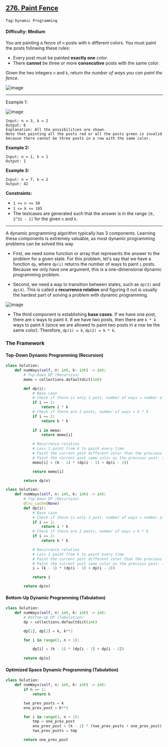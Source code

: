 ## [276. Paint Fence](https://leetcode.com/problems/paint-fence)

```Tag```: ```Dynamic Programming```

#### Difficulty: Medium

You are painting a fence of ```n``` posts with ```k``` different colors. You must paint the posts following these rules:

- Every post must be painted __exactly one__ color.
- There __cannot__ be three or more __consecutive__ posts with the same color.

Given the two integers ```n``` and ```k```, return _the number of ways you can paint the fence_.

![image](https://user-images.githubusercontent.com/35042430/220183689-88bb2baf-cb55-49a5-a1b3-498ff2845cae.png)

---

Example 1:

![image](https://assets.leetcode.com/uploads/2021/02/28/paintfenceex1.png)
```
Input: n = 3, k = 2
Output: 6
Explanation: All the possibilities are shown.
Note that painting all the posts red or all the posts green is invalid because there cannot be three posts in a row with the same color.
```

__Example 2:__
```
Input: n = 1, k = 1
Output: 1
```

__Example 3:__
```
Input: n = 7, k = 2
Output: 42
```

__Constraints:__

- ```1 <= n <= 50```
- ```1 <= k <= 105```
- The testcases are generated such that the answer is in the range ```[0, 2^31 - 1]``` for the given ```n``` and ```k```.

---

A dynamic programming algorithm typically has 3 components. Learning these components is extremely valuable, as most dynamic programming problems can be solved this way.

- First, we need some function or array that represents the answer to the problem for a given state. For this problem, let's say that we have a function ```dp```, where ```dp(i)``` returns the number of ways to paint ```i``` posts. Because we only have one argument, this is a one-dimensional dynamic programming problem.

- Second, we need a way to transition between states, such as ```dp(3)``` and ```dp(4)```. This is called a __recurrence relation__ and figuring it out is usually the hardest part of solving a problem with dynamic programming.

![image](https://user-images.githubusercontent.com/35042430/220188990-179d012d-5083-404c-8369-7753e0a24f03.png)

- The third component is establishing __base cases__. If we have one post, there are ```k``` ways to paint it. If we have two posts, then there are ```k * k``` ways to paint it (since we are allowed to paint two posts in a row be the same color). Therefore, ```dp(1) = k```, ```dp(2) = k * k```.

### The Framework

#### Top-Down Dynamic Programming (Recursion)

```Python
class Solution:
    def numWays(self, n: int, k: int) -> int:
        # Top-Down DP (Recursion)
        memo = collections.defaultdict(int)

        def dp(i):
            # Base case
            # Check if there is only 1 post, number of ways = number of k
            if i == 1:
                return i * k
            # Check if there are 2 posts, number of ways = k * k
            if i == 2:
                return k * k
            
            if i in memo:
                return memo[i]

            # Recurrence relation
            # Less 1 paint from k to paint every time
            # Paint the current post different color than the previous post: (k - 1) * dp(i - 1)
            # Paint the current post same color as the previous post: (k - 1) * dp(i - 2)
            memo[i] = (k - 1) * (dp(i - 1) + dp(i - 2))

            return memo[i]

        return dp(n)
```

```Python
class Solution:
    def numWays(self, n: int, k: int) -> int:
        # Top-Down DP (Recursion)
        @lru_cache(None)
        def dp(i):
            # Base case
            # Check if there is only 1 post, number of ways = number of k
            if i == 1:
                return i * k
            # Check if there are 2 posts, number of ways = k * k
            if i == 2:
                return k * k

            # Recurrence relation
            # Less 1 paint from k to paint every time
            # Paint the current post different color than the previous post: (k - 1) * dp(i - 1)
            # Paint the current post same color as the previous post: (k - 1) * dp(i - 2)
            i = (k - 1) * (dp(i - 1) + dp(i - 2))

            return i

        return dp(n)
```

#### Bottom-Up Dynamic Programming (Tabulation)

```Python
class Solution:
    def numWays(self, n: int, k: int) -> int:
        # Bottom-Up DP (Tabulation)
        dp = collections.defaultdict(int)

        dp[1], dp[2] = k, k**2

        for i in range(3, n + 1):

            dp[i] = (k - 1) * (dp[i - 1] + dp[i - 2])
        
        return dp[n]
```

#### Optimized Space Dynamic Programming (Tabulation)

```Python
class Solution:
    def numWays(self, n: int, k: int) -> int:
        if n == 1:
            return k

        two_prev_posts = k
        one_prev_post = k**2

        for i in range(3, n + 1):
            tmp = one_prev_post
            one_prev_post = (k - 1) * (two_prev_posts + one_prev_post)
            two_prev_posts = tmp

        return one_prev_post
```

